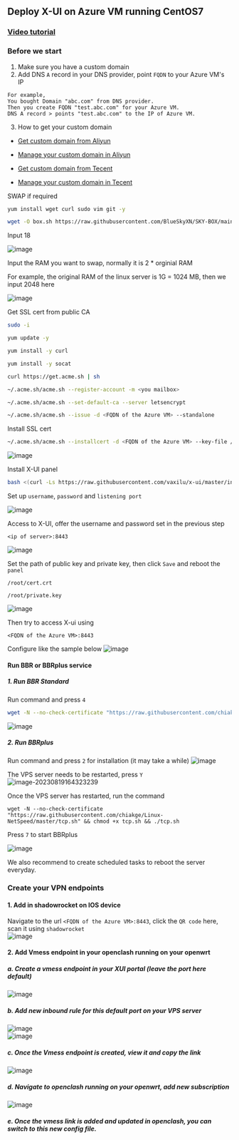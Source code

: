 ## Deploy X-UI on Azure VM running CentOS7
### [Video tutorial](https://www.youtube.com/watch?v=KGy4OMl02u8)
### Before we start
1. Make sure you have a custom domain
2. Add DNS `A` record in your DNS provider, point `FQDN` to your Azure VM's IP
```
For example,
You bought Domain "abc.com" from DNS provider.
Then you create FQDN "test.abc.com" for your Azure VM.
DNS A record > points "test.abc.com" to the IP of Azure VM.
```
3. How to get your custom domain
* [Get custom domain from Aliyun](https://wanwang.aliyun.com/domain/)

* [Manage your custom domain in Aliyun](https://account.aliyun.com/login/login.htm?oauth_callback=http%3A%2F%2Fdc.console.aliyun.com%2Fnext%2Findex%3Fspm%3D5176.2020520207.recommends.ddomain.606c4c12SpdlTJ#/domain/list/all-domain)

* [Get custom domain from Tecent](https://cloud.tencent.com/act/pro/domain_sales?fromSource=gwzcw.6927084.6927084.6927084&utm_medium=cpc&utm_id=gwzcw.6927084.6927084.6927084&bd_vid=11313871833741623980)

* [Manage your custom domain in Tecent](https://cloud.tencent.com/login?s_url=https%3A%2F%2Fconsole.cloud.tencent.com%2Flighthouse%2Fdomain%2Findex%3Frid%3D1)


SWAP if required

```sh
yum install wget curl sudo vim git -y
```

```sh
wget -O box.sh https://raw.githubusercontent.com/BlueSkyXN/SKY-BOX/main/box.sh && chmod +x box.sh && clear && ./box.sh
```

Input 18

![image](https://user-images.githubusercontent.com/96930989/232177321-3f0ff739-f1b9-46fc-b697-700a73ea3cfb.png)

Input the RAM you want to swap, normally it is 2 * orginial RAM

For example, the original RAM of the linux server is 1G = 1024 MB, then we input 2048 here

![image](https://user-images.githubusercontent.com/96930989/232177332-0865f65a-2e28-4001-8633-567f4f3ef566.png)


Get SSL cert from public CA
```sh
sudo -i
```
```sh
yum update -y 
```
```sh
yum install -y curl
```
```sh
yum install -y socat
```
```sh
curl https://get.acme.sh | sh
```
```sh
~/.acme.sh/acme.sh --register-account -m <you mailbox>
```
```sh
~/.acme.sh/acme.sh --set-default-ca --server letsencrypt
```
```sh
~/.acme.sh/acme.sh --issue -d <FQDN of the Azure VM> --standalone
```

Install SSL cert
```sh
~/.acme.sh/acme.sh --installcert -d <FQDN of the Azure VM> --key-file /root/private.key --fullchain-file /root/cert.crt
```
![image](https://user-images.githubusercontent.com/96930989/212327231-b8766022-617a-482f-b3bc-95f81c659e88.png)


Install X-UI panel
```sh
bash <(curl -Ls https://raw.githubusercontent.com/vaxilu/x-ui/master/install.sh)
```

Set up `username`, `password` and `listening port`

![image](https://user-images.githubusercontent.com/96930989/212327935-56c2162b-742c-4c4c-95ac-5a2146c5a14b.png)

Access to X-UI, offer the username and password set in the previous step
```
<ip of server>:8443
```
![image](https://user-images.githubusercontent.com/96930989/212440977-51d1124d-9bc4-470a-8799-2b86ecd82a7d.png)

Set the path of public key and private key, then click `Save` and reboot the `panel`
```
/root/cert.crt
```
```
/root/private.key
```
![image](https://user-images.githubusercontent.com/96930989/212328792-eb065394-170f-4968-b836-beb003feb096.png)

Then try to access X-ui using
```
<FQDN of the Azure VM>:8443
```
Configure like the sample below
![image](https://user-images.githubusercontent.com/96930989/212330149-419f8db5-eb3f-4346-8b26-1448003ea54e.png)

#### Run BBR or BBRplus service
##### 1. Run BBR Standard
Run command and press `4`
```sh
wget -N --no-check-certificate "https://raw.githubusercontent.com/chiakge/Linux-NetSpeed/master/tcp.sh" && chmod +x tcp.sh && ./tcp.sh
```
![image](https://user-images.githubusercontent.com/96930989/212890569-fd3fabf8-0104-4c69-a2c8-b8cf1d3bcf14.png)

##### 2. Run BBRplus
Run command and press `2` for installation (it may take a while)
![image](https://user-images.githubusercontent.com/96930989/220104822-261d9440-98c8-4815-96d9-6f93cb4d628b.png)

The VPS server needs to be restarted, press `Y`
![image-20230819164323239](https://guguimage.aceultraman.com/i/2023/08/19/r6dasg-1.png)

Once the VPS server has restarted, run the command
```
wget -N --no-check-certificate "https://raw.githubusercontent.com/chiakge/Linux-NetSpeed/master/tcp.sh" && chmod +x tcp.sh && ./tcp.sh
```

Press `7` to start BBRplus

![image](https://user-images.githubusercontent.com/96930989/220106727-9237e8ed-48d2-4789-8a7f-c9d87f4a1b82.png)

We also recommend to create scheduled tasks to reboot the server everyday.

### Create your VPN endpoints
#### 1. Add in shadowrocket on IOS device
Navigate to the url `<FQDN of the Azure VM>:8443`, click the `QR code` here, scan it using `shadowrocket`  
![image](https://user-images.githubusercontent.com/96930989/212442184-bbd4f329-f7d0-42c6-a286-f36f33ccca8d.png)

#### 2. Add Vmess endpoint in your openclash running on your openwrt
##### a. Create a vmess endpoint in your XUI portal (leave the port here default)
![image](https://user-images.githubusercontent.com/96930989/226164987-7b25227d-c06a-468c-9ba7-e431701a85e9.png)
##### b. Add new inbound rule for this default port on your VPS server
![image](https://user-images.githubusercontent.com/96930989/236832047-379f3f83-4bcc-4dbe-9cd2-3d3ba71df9f4.png) <br>
![image](https://user-images.githubusercontent.com/96930989/236832365-b37dc3a7-41ac-40f9-916b-adbdf4938e2e.png)

##### c. Once the Vmess endpoint is created, view it and copy the link
![image](https://user-images.githubusercontent.com/96930989/232296369-46f50470-cd8f-419f-9726-581428c4a6c8.png)
##### d. Navigate to openclash running on your openwrt, add new subscription
![image](https://user-images.githubusercontent.com/96930989/226165109-8109734b-a574-48b6-9a15-fab16fb9d2dd.png)
##### e. Once the vmess link is added and updated in openclash, you can switch to this new config file.
